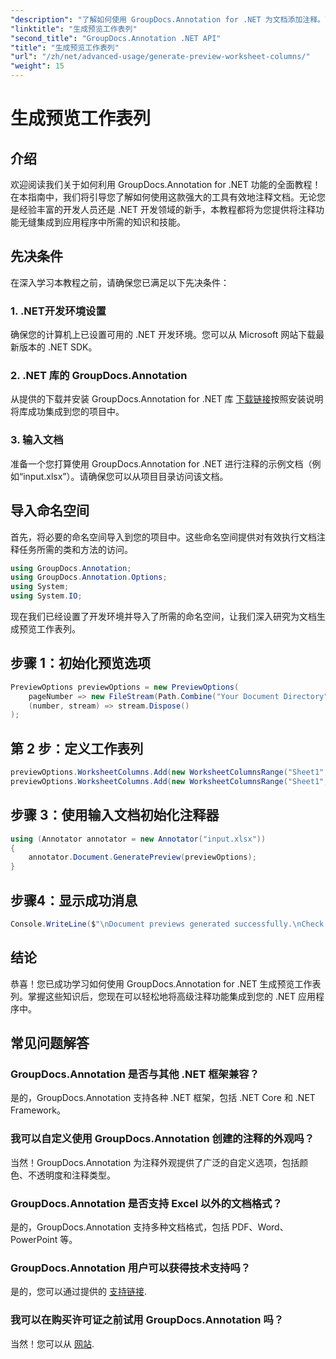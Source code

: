 ```yaml
---
"description": "了解如何使用 GroupDocs.Annotation for .NET 为文档添加注释。面向 .NET 开发人员的分步教程。增强您的应用程序。"
"linktitle": "生成预览工作表列"
"second_title": "GroupDocs.Annotation .NET API"
"title": "生成预览工作表列"
"url": "/zh/net/advanced-usage/generate-preview-worksheet-columns/"
"weight": 15
---
```


# 生成预览工作表列

## 介绍
欢迎阅读我们关于如何利用 GroupDocs.Annotation for .NET 功能的全面教程！在本指南中，我们将引导您了解如何使用这款强大的工具有效地注释文档。无论您是经验丰富的开发人员还是 .NET 开发领域的新手，本教程都将为您提供将注释功能无缝集成到应用程序中所需的知识和技能。
## 先决条件
在深入学习本教程之前，请确保您已满足以下先决条件：
### 1. .NET开发环境设置
确保您的计算机上已设置可用的 .NET 开发环境。您可以从 Microsoft 网站下载最新版本的 .NET SDK。
### 2. .NET 库的 GroupDocs.Annotation
从提供的下载并安装 GroupDocs.Annotation for .NET 库 [下载链接](https://releases.groupdocs.com/annotation/net/)按照安装说明将库成功集成到您的项目中。
### 3. 输入文档
准备一个您打算使用 GroupDocs.Annotation for .NET 进行注释的示例文档（例如“input.xlsx”）。请确保您可以从项目目录访问该文档。

## 导入命名空间
首先，将必要的命名空间导入到您的项目中。这些命名空间提供对有效执行文档注释任务所需的类和方法的访问。

```csharp
using GroupDocs.Annotation;
using GroupDocs.Annotation.Options;
using System;
using System.IO;
```

现在我们已经设置了开发环境并导入了所需的命名空间，让我们深入研究为文档生成预览工作表列。
## 步骤 1：初始化预览选项
```csharp
PreviewOptions previewOptions = new PreviewOptions(
    pageNumber => new FileStream(Path.Combine("Your Document Directory", $"cells_page{pageNumber}.png"), FileMode.Create),
    (number, stream) => stream.Dispose()
);
```
## 第 2 步：定义工作表列
```csharp
previewOptions.WorksheetColumns.Add(new WorksheetColumnsRange("Sheet1", 2, 3));
previewOptions.WorksheetColumns.Add(new WorksheetColumnsRange("Sheet1", 1, 1));
```
## 步骤 3：使用输入文档初始化注释器
```csharp
using (Annotator annotator = new Annotator("input.xlsx"))
{
    annotator.Document.GeneratePreview(previewOptions);
}
```
## 步骤4：显示成功消息
```csharp
Console.WriteLine($"\nDocument previews generated successfully.\nCheck output in {"Your Document Directory"}.");
```

## 结论
恭喜！您已成功学习如何使用 GroupDocs.Annotation for .NET 生成预览工作表列。掌握这些知识后，您现在可以轻松地将高级注释功能集成到您的 .NET 应用程序中。
## 常见问题解答
### GroupDocs.Annotation 是否与其他 .NET 框架兼容？
是的，GroupDocs.Annotation 支持各种 .NET 框架，包括 .NET Core 和 .NET Framework。
### 我可以自定义使用 GroupDocs.Annotation 创建的注释的外观吗？
当然！GroupDocs.Annotation 为注释外观提供了广泛的自定义选项，包括颜色、不透明度和注释类型。
### GroupDocs.Annotation 是否支持 Excel 以外的文档格式？
是的，GroupDocs.Annotation 支持多种文档格式，包括 PDF、Word、PowerPoint 等。
### GroupDocs.Annotation 用户可以获得技术支持吗？
是的，您可以通过提供的 [支持链接](https://forum。groupdocs.com/c/annotation/10).
### 我可以在购买许可证之前试用 GroupDocs.Annotation 吗？
当然！您可以从 [网站](https://releases。groupdocs.com/).